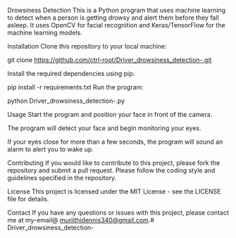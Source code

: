 Drowsiness Detection
This is a Python program that uses machine learning to detect when a person is getting drowsy and alert them before they fall asleep. It uses OpenCV for facial recognition and Keras/TensorFlow for the machine learning models.

Installation
Clone this repository to your local machine:

git clone https://github.com/ctrl-root/Driver_drowsiness_detection-.git

Install the required dependencies using pip:

pip install -r requirements.txt
Run the program:

python Driver_drowsiness_detection-.py

Usage
Start the program and position your face in front of the camera.

The program will detect your face and begin monitoring your eyes.

If your eyes close for more than a few seconds, the program will sound an alarm to alert you to wake up.


Contributing
If you would like to contribute to this project, please fork the repository and submit a pull request. Please follow the coding style and guidelines specified in the repository.

License
This project is licensed under the MIT License - see the LICENSE file for details.

Contact
If you have any questions or issues with this project, please contact me at my-email@ muriithidennis340@gmail.com.# Driver_drowsiness_detection-
